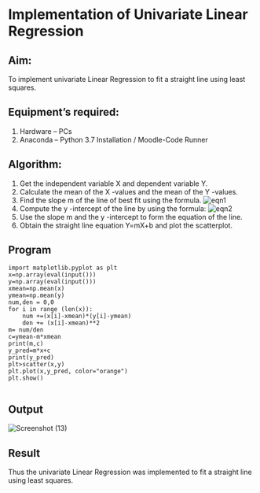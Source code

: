 # Implementation of Univariate Linear Regression
## Aim:
To implement univariate Linear Regression to fit a straight line using least squares.
## Equipment’s required:
1.	Hardware – PCs
2.	Anaconda – Python 3.7 Installation / Moodle-Code Runner
## Algorithm:
1.	Get the independent variable X and dependent variable Y.
2.	Calculate the mean of the X -values and the mean of the Y -values.
3.	Find the slope m of the line of best fit using the formula.
 ![eqn1](./eq1.jpg)
4.	Compute the y -intercept of the line by using the formula:
![eqn2](./eq2.jpg)  
5.	Use the slope m and the y -intercept to form the equation of the line.
6.	Obtain the straight line equation Y=mX+b and plot the scatterplot.
## Program
```import numpy as np
import matplotlib.pyplot as plt
x=np.array(eval(input()))
y=np.array(eval(input()))
xmean=np.mean(x)
ymean=np.mean(y)
num,den = 0,0
for i in range (len(x)):
    num +=(x[i]-xmean)*(y[i]-ymean)
    den += (x[i]-xmean)**2
m= num/den
c=ymean-m*xmean
print(m,c)
y_pred=m*x+c
print(y_pred)
plt>scatter(x,y)
plt.plot(x,y_pred, color="orange")
plt.show()
           
```












## Output
![Screenshot (13)](https://github.com/gowrisankarponnusamy/Univariate-Linear-Regression/assets/119393123/7e5094f6-23bf-405a-ba42-12b3b7935700)



## Result
Thus the univariate Linear Regression was implemented to fit a straight line using least squares.
